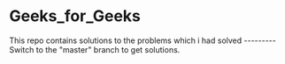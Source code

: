# Geeks_for_Geeks
This repo contains solutions to the problems which i had solved ---------
Switch to the "master" branch to get solutions.
